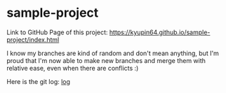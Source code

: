# sample-project
Link to GitHub Page of this project: https://kyupin64.github.io/sample-project/index.html

I know my branches are kind of random and don't mean anything, but I'm proud that I'm now able to make new branches and merge them with relative ease, even when there are conflicts :)

Here is the git log: [log](log.txt)